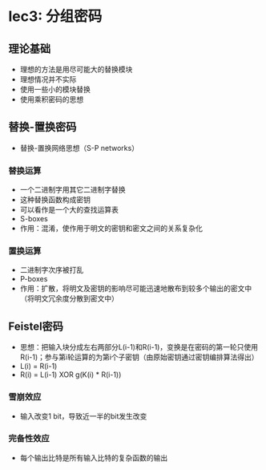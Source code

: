 # lec3: 分组密码

## 理论基础
- 理想的方法是用尽可能大的替换模块
- 理想情况并不实际
- 使用一些小的模块替换
- 使用乘积密码的思想

## 替换-置换密码
- 替换-置换网络思想（S-P networks）
### 替换运算
- 一个二进制字用其它二进制字替换
- 这种替换函数构成密钥
- 可以看作是一个大的查找运算表
- S-boxes
- 作用：混淆，使作用于明文的密钥和密文之间的关系复杂化
### 置换运算
- 二进制字次序被打乱
- P-boxes
- 作用：扩散，将明文及密钥的影响尽可能迅速地散布到较多个输出的密文中（将明文冗余度分散到密文中）

## Feistel密码
- 思想：把输入块分成左右两部分L(i-1)和R(i-1)，变换是在密码的第一轮只使用R(i-1)；参与第i轮运算的为第i个子密钥（由原始密钥通过密钥编排算法得出）
- L(i) = R(i-1)
- R(i) = L(i-1) XOR g(K(i) * R(i-1))

### 雪崩效应
- 输入改变1 bit，导致近一半的bit发生改变
### 完备性效应
- 每个输出比特是所有输入比特的复杂函数的输出
